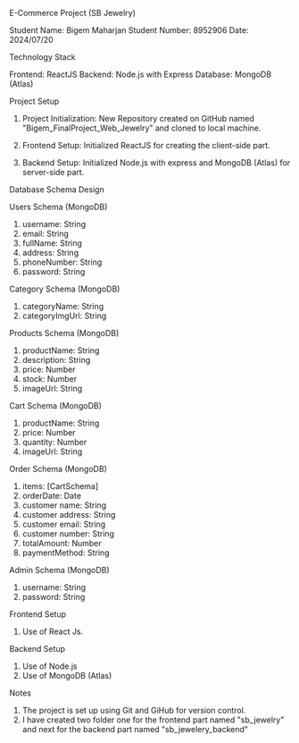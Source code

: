 E-Commerce Project (SB Jewelry)

Student Name: Bigem Maharjan
Student Number: 8952906
Date: 2024/07/20

Technology Stack

Frontend: ReactJS
Backend: Node.js with Express
Database: MongoDB (Atlas)

Project Setup

1. Project Initialization: New Repository created on GitHub named "Bigem_FinalProject_Web_Jewelry" and cloned to local machine.

2. Frontend Setup: Initialized ReactJS for creating the client-side part.

3. Backend Setup: Initialized Node.js with express and MongoDB (Atlas) for server-side part.

Database Schema Design

Users Schema (MongoDB)

1. username: String
2. email: String
3. fullName: String
4. address: String
5. phoneNumber: String
6. password: String

Category Schema (MongoDB)

1. categoryName: String
2. categoryImgUrl: String

Products Schema (MongoDB)

1. productName: String
2. description: String
3. price: Number
4. stock: Number
5. imageUrl: String

Cart Schema (MongoDB)

1. productName: String
2. price: Number
3. quantity: Number
4. imageUrl: String

Order Schema (MongoDB)

1. items: [CartSchema]
2. orderDate: Date
3. customer name: String
4. customer address: String
5. customer email: String
6. customer number: String
7. totalAmount: Number
8. paymentMethod: String

Admin Schema (MongoDB)

1. username: String
2. password: String

Frontend Setup

1. Use of React Js.

Backend Setup

1. Use of Node.js
2. Use of MongoDB (Atlas)

Notes

1. The project is set up using Git and GiHub for version control.
2. I have created two folder one for the frontend part named "sb_jewelry" and next for the backend part named "sb_jewelery_backend"

<!-- How to start my project -->
<!--
## Instructions to set up the project
1. Clone the repository.

2. Navigate to the project directory.

3. You will see two folders. Run `npm install` in each folder to install dependencies - This installs all the dependencies in the package.json or the dependencies I have installed in the project.

4. Change the MongoDB Atlas connection string with your own.

5. I have setup the nodemon so you can Run `nodemon index.js` or `node index.js` to start the backend server named "backend_sb_jewellers".

6. You can Run `npm start` to start the frontend server named "frontend_sb_jewellers".
-->

<!-- Testing the backend for now -->
<!--
1. Open Postman and paste the collection that I have attached with the submission file
2. All the api end-points are created. You can first configure the MonogDb Atlas and then try testing those api made for adding, retreiving, updating and deleting products.
3. The changes can be seen in the frontend part as well.

 -->
